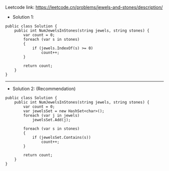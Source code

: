 Leetcode link: https://leetcode.cn/problems/jewels-and-stones/description/ 

- Solution 1:
```
public class Solution {
    public int NumJewelsInStones(string jewels, string stones) {
        var count = 0;
        foreach (var s in stones)
        {
            if (jewels.IndexOf(s) >= 0)
                count++;
        }

        return count;
    }
}
```

---

- Solution 2: (Recommendation)
```
public class Solution {
    public int NumJewelsInStones(string jewels, string stones) {
        var count = 0;
        var jewelsSet = new HashSet<char>();
        foreach (var j in jewels)
            jewelsSet.Add(j);

        foreach (var s in stones)
        {
            if (jewelsSet.Contains(s))
                count++;
        }

        return count;
    }
}
```
